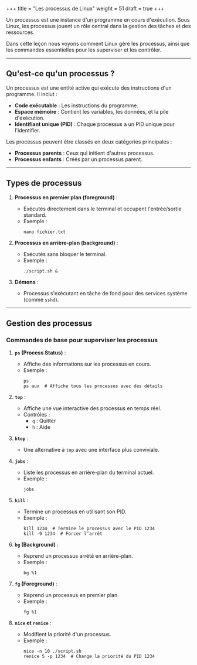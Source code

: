 +++
title = "Les processus de Linux"
weight = 51
draft = true
+++


Un processus est une instance d'un programme en cours d'exécution. Sous Linux, les processus jouent un rôle central dans la gestion des tâches et des ressources. 

Dans cette leçon nous voyons comment Linux gère les processus, ainsi que les commandes essentielles pour les superviser et les contrôler.

---

## Qu'est-ce qu'un processus ?

Un processus est une entité active qui exécute des instructions d'un programme. Il inclut :
- **Code exécutable** : Les instructions du programme.
- **Espace mémoire** : Contient les variables, les données, et la pile d'exécution.
- **Identifiant unique (PID)** : Chaque processus a un PID unique pour l'identifier.

Les processus peuvent être classés en deux catégories principales :
- **Processus parents** : Ceux qui initient d'autres processus.
- **Processus enfants** : Créés par un processus parent.

---

## Types de processus

1. **Processus en premier plan (foreground)** :
   - Exécutés directement dans le terminal et occupent l'entrée/sortie standard.
   - Exemple :
     ```
     nano fichier.txt
     ```

2. **Processus en arrière-plan (background)** :
   - Exécutés sans bloquer le terminal.
   - Exemple :
     ```
     ./script.sh &
     ```

3. **Démons** :
   - Processus s'exécutant en tâche de fond pour des services système (comme `sshd`).

---

## Gestion des processus

### Commandes de base pour superviser les processus

1. **`ps` (Process Status)** :
   - Affiche des informations sur les processus en cours.
   - Exemple :
     ```
     ps
     ps aux  # Affiche tous les processus avec des détails
     ```

2. **`top`** :
   - Affiche une vue interactive des processus en temps réel.
   - Contrôles :
     - `q` : Quitter
     - `h` : Aide

3. **`htop`** :
   - Une alternative à `top` avec une interface plus conviviale.

4. **`jobs`** :
   - Liste les processus en arrière-plan du terminal actuel.
   - Exemple :
     ```
     jobs
     ```

5. **`kill`** :
   - Termine un processus en utilisant son PID.
   - Exemple :
     ```
     kill 1234  # Termine le processus avec le PID 1234
     kill -9 1234  # Forcer l’arrêt
     ```

6. **`bg` (Background)** :
   - Reprend un processus arrêté en arrière-plan.
   - Exemple :
     ```
     bg %1
     ```

7. **`fg` (Foreground)** :
   - Reprend un processus en premier plan.
   - Exemple :
     ```
     fg %1
     ```

8. **`nice` et `renice`** :
   - Modifient la priorité d'un processus.
   - Exemple :
     ```
     nice -n 10 ./script.sh
     renice 5 -p 1234  # Change la priorité du PID 1234
     ```


